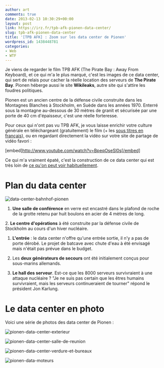 ```yaml
---
author: art
comments: true
date: 2013-02-13 10:30:29+00:00
layout: post
link: https://irz.fr/tpb-afk-pionen-data-center/
slug: tpb-afk-pionen-data-center
title: '[TPB AFK] : Zoom sur les data center de Pionen'
wordpress_id: 1438448781
categories:
- Web
- WTF
---
```


Je viens de regarder le film TPB AFK (The Pirate Bay : Away From Keyboard), et ce qui m'a le plus marqué, c'est les images de ce data center, qui sert de relais pour cacher la réelle location des serveurs de **The Pirate Bay**. Pionen héberge aussi le site **Wikileaks**, autre site qui s'attire les foudres politiques. <!-- more -->

Pionen est un ancien centre de la défense civile construite dans les Montagnes Blanches à Stockholm, en Suède dans les années 1970. Enterré sous la montagne au-dessous de 30 mètres de granit et sécurisée par une porte de 40 cm d'épaisseur, c'est une réelle forteresse.

Pour ceux qui n'ont pas vu TPB AFK, je vous laisse enrichir votre culture générale en téléchargeant (gratuitement) le film (+ les [sous titres en français](http://www.opensubtitles.org/fr/subtitles/4803722/tpb-afk-the-pirate-bay-away-from-keyboard-fr)), ou en regardant directement la vidéo sur votre site de partage de vidéo favori :

[embed]http://www.youtube.com/watch?v=BpeqOseSl0s[/embed]

Ce qui m'a vraiment épaté, c'est la construction de ce data center qui est très loin de [ce qu'on peut voir habituellement]( http://irz.fr/?attachment_id=1438448792).



# Plan du data center



![data-center-bahnhof-pionen](https://static.irz.fr/2013/02/data-center-bahnhof-pionen.jpg)





  1. **Une salle de conférence** en verre est encastré dans le plafond de roche de la grotte retenu par huit boulons en acier de 4 mètres de long.



2. **Le centre d'opérations** à été construite par la défense civile de Stockholm au cours d'un hiver nucléaire.





  1. **L'entrée** : le data center n'offre qu'une entrée sortie, il n'y a pas de porte dérobé. Le projet de batcave avec chute d'eau à été envisagé mais n'était pas prévue dans le budget.



  2. Les **deux générateurs de secours** ont été initialement conçus pour sous-marins allemands.



  3. **Le hall des serveur**. Est-ce que les 8000 serveurs survivraient à une attaque nucléaire ? "Je ne suis pas certain que les êtres humains survivraient, mais les serveurs continueraient de tourner" répond le président Jon Karlung.






# Le data center en photo





Voici une série de photos des data center de Pionen :

![pionen-data-center-exterieur](https://static.irz.fr/2013/02/pionen-data-center-exterieur.jpg)

![pionen-data-center-salle-de-reunion](https://static.irz.fr/2013/02/pionen-data-center-salle-de-reunion.jpg)

![pionen-data-center-verdure-et-bureaux](https://static.irz.fr/2013/02/pionen-data-center-verdure-et-bureaux.jpg)

![pionen-data-moteurs](https://static.irz.fr/2013/02/pionen-data-moteurs.jpg)
